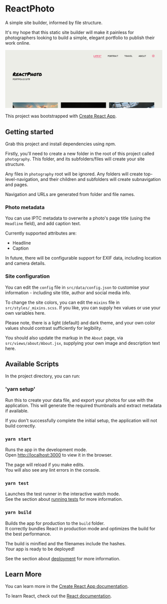 # ReactPhoto

A simple site builder, informed by file structure.

It's my hope that this static site builder will make it painless for photographers looking to build a simple, elegant portfolio to publish their work online.

![Preview of ReactPhoto homepage using placeholder images](preview.jpg)


This project was bootstrapped with [Create React App](https://github.com/facebook/create-react-app).

## Getting started

Grab this project and install dependencies using npm.

Firstly, you'll need to create a new folder in the root of this project called ``photography``. This folder, and its subfolders/files will create your site structure.

Any files in ``photography`` root will be ignored. Any folders will create top-level-navigation, and their children and subfolders will create subnavigation and pages.

Navigation and URLs are generated from folder and file names.

### Photo metadata

You can use IPTC metadata to overwrite a photo's page title (using the ``Headline`` field), and add caption text.

Currently supported attributes are:

- Headline
- Caption

In future, there will be configurable support for EXIF data, including location and camera details.

### Site configuration

You can edit the ``config`` file in ``src/data/config.json`` to customise your information - including site title, author and social media info.

To change the site colors, you can edit the ``mixins`` file in ``src/styles/_mixins.scss``. If you like, you can supply hex values or use your own variables here. 

Please note, there is a light (default) and dark theme, and your own color values should contrast sufficiently for legibility.

You should also update the markup in the ``About`` page, via ``src/views/about/About.jsx``, supplying your own image and description text here.

## Available Scripts

In the project directory, you can run:

### 'yarn setup'

Run this to create your data file, and export your photos for use with the application. This will generate the required thumbnails and extract metadata if available.

If you don't successfully complete the initial setup, the application will not build correctly.

### `yarn start`

Runs the app in the development mode.<br />
Open [http://localhost:3000](http://localhost:3000) to view it in the browser.

The page will reload if you make edits.<br />
You will also see any lint errors in the console.

### `yarn test`

Launches the test runner in the interactive watch mode.<br />
See the section about [running tests](https://facebook.github.io/create-react-app/docs/running-tests) for more information.

### `yarn build`

Builds the app for production to the `build` folder.<br />
It correctly bundles React in production mode and optimizes the build for the best performance.

The build is minified and the filenames include the hashes.<br />
Your app is ready to be deployed!

See the section about [deployment](https://facebook.github.io/create-react-app/docs/deployment) for more information.

## Learn More

You can learn more in the [Create React App documentation](https://facebook.github.io/create-react-app/docs/getting-started).

To learn React, check out the [React documentation](https://reactjs.org/).
